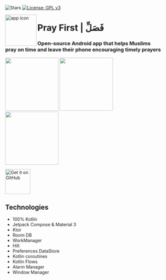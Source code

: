 ![Stars](https://img.shields.io/github/stars/mhss1/prayfirst?style=social)
[![License: GPL v3](https://img.shields.io/badge/License-GPLv3-blue.svg)](https://www.gnu.org/licenses/gpl-3.0)

<img align="left" width="100" height="100" src="https://github.com/mhss1/PrayFirst/assets/58703865/e38b4a36-3dd1-4399-a6be-eab900a550ec" alt="app icon">

# Pray First | فَصَلِّ
  
### Open-source Android app that helps Muslims pray on time and leave their phone encouraging timely prayers

<div align="left">
<img src = "https://github.com/mhss1/PrayFirst/assets/58703865/3af817b9-c042-48f2-936d-15753f55c276" width="170" />
<img src = "https://github.com/mhss1/PrayFirst/assets/58703865/6df41e8f-8fe3-45bc-9da2-77819c1bf0ed" width="170" />
<img src = "https://github.com/mhss1/PrayFirst/assets/58703865/01113967-6f7f-479d-9921-1e2967b76a6f" width="170" />
</div>

[<img src="https://camo.githubusercontent.com/70bffd8873ab81e1bb0bccc44e488c3a989e3bd5/68747470733a2f2f692e6962622e636f2f71306d6463345a2f6765742d69742d6f6e2d6769746875622e706e67"
     alt="Get it on GitHub"
     height="80">](https://github.com/mhss1/PrayFirst/releases/latest)

## Technologies
 - 100% Kotlin
 - Jetpack Compose & Material 3
 - Ktor
 - Room DB
 - WorkManager
 - Hilt
 - Preferences DataStore
 - Kotlin coroutines
 - Kotlin Flows
 - Alarm Manager
 - Window Manager

